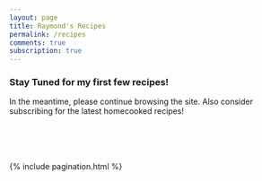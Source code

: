 ```yaml
---
layout: page
title: Raymond's Recipes
permalink: /recipes
comments: true
subscription: true
---
```


<h3>Stay Tuned for my first few recipes!</h3>

<p>In the meantime, please continue browsing the site. Also consider subscribing for the latest homecooked recipes!</p><br><br><br><br>


<!-- Pagination
================================================== -->
<div class="bottompagination">
<div class="pointerup"><i class="fa fa-caret-up"></i></div>
<span class="navigation" role="navigation">
    {% include pagination.html %}
</span>
</div>

